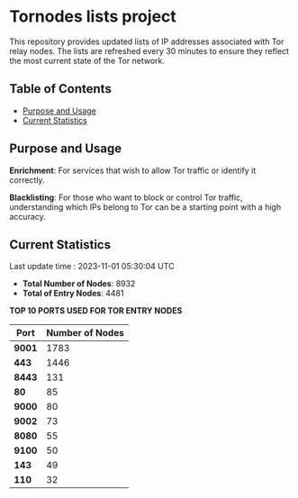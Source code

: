 # Tornodes lists project

This repository provides updated lists of IP addresses associated with Tor relay nodes. The lists are refreshed every 30 minutes to ensure they reflect the most current state of the Tor network.

## Table of Contents

- [Purpose and Usage](#purpose-and-usage)
- [Current Statistics](#current-statistics)


## Purpose and Usage

**Enrichment**: For services that wish to allow Tor traffic or identify it correctly.

**Blacklisting**: For those who want to block or control Tor traffic, understanding which IPs belong to Tor can be a starting point with a high accuracy.

## Current Statistics

Last update time : 2023-11-01 05:30:04 UTC

- **Total Number of Nodes**: 8932
- **Total of Entry Nodes**: 4481

**TOP 10 PORTS USED FOR TOR ENTRY NODES**

| **Port** | **Number of Nodes** |
|------|-----------------|
| **9001**   | 1783  |
| **443**   | 1446  |
| **8443**   | 131  |
| **80**   | 85  |
| **9000**   | 80  |
| **9002**   | 73  |
| **8080**   | 55  |
| **9100**   | 50  |
| **143**   | 49  |
| **110**   | 32  |

